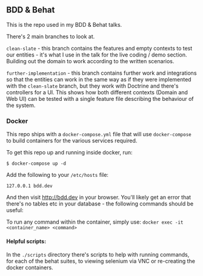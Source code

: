 ## BDD & Behat

This is the repo used in my BDD & Behat talks.

There's 2 main branches to look at.

`clean-slate` - this branch contains the features and empty contexts to test our entities - it's what I use in the talk for the live coding / demo section. Building out the domain to work according to the written scenarios.

`further-implementation` - this branch contains further work and integrations so that the entities can work in the same way as if they were implemented with the `clean-slate` branch, but they work with Doctrine and there's controllers for a UI. This shows how both different contexts (Domain and Web UI) can be tested with a single feature file describing the behaviour of the system.


### Docker

This repo ships with a `docker-compose.yml` file that will use `docker-compose` to build containers for the various services required.

To get this repo up and running inside docker, run:

`$ docker-compose up -d`

Add the following to your `/etc/hosts` file:

```
127.0.0.1 bdd.dev
```

And then visit http://bdd.dev in your browser. You'll likely get an error that there's no tables etc in your database - the following commands should be useful:

To run any command within the container, simply use:
`docker exec -it <container_name> <command>`

#### Helpful scripts:
In the `./scripts` directory there's scripts to help with running commands, for each of the behat suites, to viewing selenium via VNC or re-creating the docker containers.